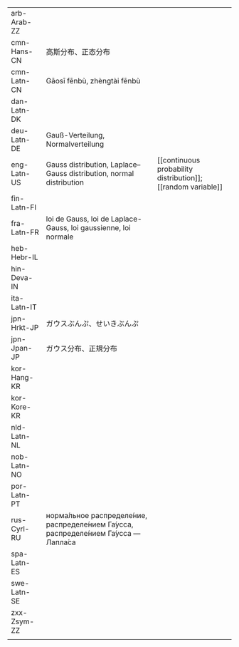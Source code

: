 | | | |
|-|-|-|
| arb-Arab-ZZ |  |  |
| cmn-Hans-CN | 高斯分布、正态分布 |  |
| cmn-Latn-CN | Gāosī fēnbù, zhèngtài fēnbù |  |
| dan-Latn-DK |  |  |
| deu-Latn-DE | Gauß-Verteilung, Normalverteilung |  |
| eng-Latn-US | Gauss distribution, Laplace–Gauss distribution, normal distribution | [[continuous probability distribution]]; [[random variable]] |
| fin-Latn-FI |  |  |
| fra-Latn-FR | loi de Gauss, loi de Laplace-Gauss, loi gaussienne, loi normale |  |
| heb-Hebr-IL |  |  |
| hin-Deva-IN |  |  |
| ita-Latn-IT |  |  |
| jpn-Hrkt-JP | ガウスぶんぷ、せいきぶんぷ |  |
| jpn-Jpan-JP | ガウス分布、正規分布 |  |
| kor-Hang-KR |  |  |
| kor-Kore-KR |  |  |
| nld-Latn-NL |  |  |
| nob-Latn-NO |  |  |
| por-Latn-PT |  |  |
| rus-Cyrl-RU | норма́льное распределе́ние, распределе́нием Га́усса, распределе́нием Га́усса — Лапла́са |  |
| spa-Latn-ES |  |  |
| swe-Latn-SE |  |  |
| zxx-Zsym-ZZ |  |  |
|  |  |  |
